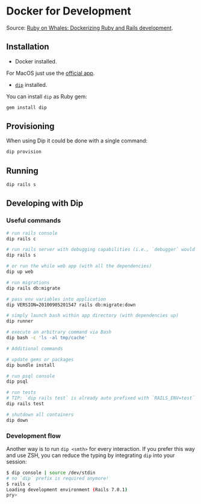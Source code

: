 # Docker for Development

Source: [Ruby on Whales: Dockerizing Ruby and Rails development](https://evilmartians.com/chronicles/ruby-on-whales-docker-for-ruby-rails-development).

## Installation

- Docker installed.

For MacOS just use the [official app](https://docs.docker.com/engine/installation/mac/).

- [`dip`](https://github.com/bibendi/dip) installed.

You can install `dip` as Ruby gem:

```sh
gem install dip
```

## Provisioning

When using Dip it could be done with a single command:

```sh
dip provision
```

## Running

```sh
dip rails s
```

## Developing with Dip

### Useful commands

```sh
# run rails console
dip rails c

# run rails server with debugging capabilities (i.e., `debugger` would work)
dip rails s

# or run the while web app (with all the dependencies)
dip up web

# run migrations
dip rails db:migrate

# pass env variables into application
dip VERSION=20100905201547 rails db:migrate:down

# simply launch bash within app directory (with dependencies up)
dip runner

# execute an arbitrary command via Bash
dip bash -c 'ls -al tmp/cache'

# Additional commands

# update gems or packages
dip bundle install

# run psql console
dip psql

# run tests
# TIP: `dip rails test` is already auto prefixed with `RAILS_ENV=test`
dip rails test

# shutdown all containers
dip down
```

### Development flow

Another way is to run `dip <smth>` for every interaction. If you prefer this way and use ZSH, you can reduce the typing
by integrating `dip` into your session:

```sh
$ dip console | source /dev/stdin
# no `dip` prefix is required anymore!
$ rails c
Loading development environment (Rails 7.0.1)
pry>
```
